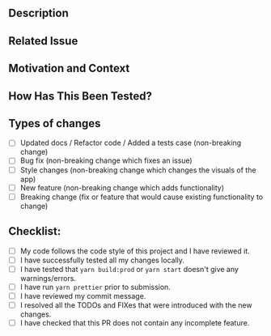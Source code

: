 <!--- Provide a general summary of your changes in the Title above -->

## Description

<!--- Describe your changes in detail -->

## Related Issue

<!--- If suggesting a new feature or change, please discuss it in an issue first -->
<!--- If fixing a bug, there should be an issue describing it with steps to reproduce -->
<!--- Please link to the issue from Linear here. Don't forget to use keyword, like "Fixes ENG-xxx".-->

## Motivation and Context

<!--- Why is this change required? What problem does it solve? -->

## How Has This Been Tested?

<!--- Please describe in detail how you tested your changes. -->
<!--- Include details of your testing environment, and the tests you ran to -->
<!--- see how your change affects other areas of the code, etc. -->

## Types of changes

<!--- What types of changes does your code introduce? Put an `x` in all the boxes that apply: -->

- [ ] Updated docs / Refactor code / Added a tests case (non-breaking change)
- [ ] Bug fix (non-breaking change which fixes an issue)
- [ ] Style changes (non-breaking change which changes the visuals of the app)
- [ ] New feature (non-breaking change which adds functionality)
- [ ] Breaking change (fix or feature that would cause existing functionality to change)

## Checklist:

<!--- Go over all the following points, and put an `x` in all the boxes that apply. -->
<!--- If you're unsure about any of these, don't hesitate to ask. We're here to help! -->

- [ ] My code follows the code style of this project and I have reviewed it.
- [ ] I have successfully tested all my changes locally.
- [ ] I have tested that `yarn build:prod` or `yarn start` doesn't give any warnings/errors.
- [ ] I have run `yarn prettier` prior to submission.
- [ ] I have reviewed my commit message.
- [ ] I resolved all the TODOs and FIXes that were introduced with the new changes.
- [ ] I have checked that this PR does not contain any incomplete feature.
